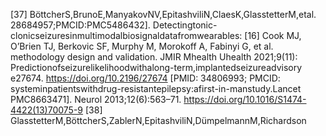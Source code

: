 [37] BöttcherS,BrunoE,ManyakovNV,EpitashviliN,ClaesK,GlasstetterM,etal.
28684957;PMCID:PMC5486432].
Detectingtonic-clonicseizuresinmultimodalbiosignaldatafromwearables:
[16] Cook MJ, O’Brien TJ, Berkovic SF, Murphy M, Morokoff A, Fabinyi G, et al.
methodology design and validation. JMIR Mhealth Uhealth 2021;9(11):
Predictionofseizurelikelihoodwithalong-term,implantedseizureadvisory
e27674. https://doi.org/10.2196/27674 [PMID: 34806993; PMCID:
systeminpatientswithdrug-resistantepilepsy:afirst-in-manstudy.Lancet
PMC8663471].
Neurol 2013;12(6):563–71. https://doi.org/10.1016/S1474-4422(13)70075-9
[38] GlasstetterM,BöttcherS,ZablerN,EpitashviliN,DümpelmannM,Richardson